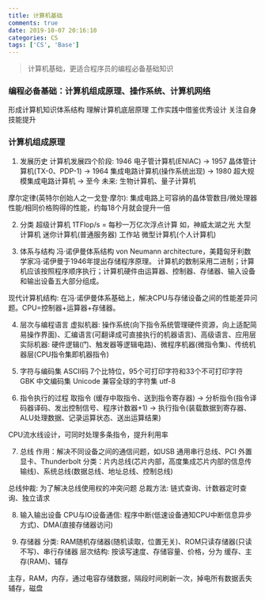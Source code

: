 ```yaml
---
title: 计算机基础
comments: true
date: 2019-10-07 20:16:10
categories: CS
tags: ['CS', 'Base']
---
```


> 计算机基础，更适合程序员的编程必备基础知识

### 编程必备基础：计算机组成原理、操作系统、计算机网络
形成计算机知识体系结构
理解计算机底层原理
工作实践中借鉴优秀设计
关注自身技能提升


### 计算机组成原理
1. 发展历史
计算机发展四个阶段: 1946 电子管计算机(ENIAC) -> 1957 晶体管计算机(TX-0、PDP-1) -> 1964 集成电路计算机(操作系统出现) -> 1980 超大规模集成电路计算机  -> 至今
未来: 生物计算机、量子计算机

摩尔定律(英特尔创始人之一戈登·摩尔): 集成电路上可容纳的晶体管数目/微处理器性能/相同价格购得的性能，约每18个月就会提升一倍

2. 分类
超级计算机 1TFlop/s = 每秒一万亿次浮点计算  如，神威太湖之光
大型计算机
迷你计算机(普通服务器)
工作站
微型计算机(个人计算机)

3. 体系与结构
冯·诺伊曼体系结构 von Neumann architecture，美籍匈牙利数学家冯·诺伊曼于1946年提出存储程序原理。
计算机的数制采用二进制；计算机应该按照程序顺序执行；计算机硬件由运算器、控制器、存储器、输入设备和输出设备五大部分组成。

现代计算机结构: 在冯·诺伊曼体系基础上，解决CPU与存储设备之间的性能差异问题。CPU=控制器+运算器+存储器。

4. 层次与编程语言
虚拟机器: 操作系统(向下指令系统管理硬件资源，向上适配简易操作界面)、汇编语言(可翻译成可直接执行的机器语言)、高级语言、应用层
实际机器: 硬件逻辑(门、触发器等逻辑电路)、微程序机器(微指令集)、传统机器层(CPU指令集即机器指令)

5. 字符与编码集
ASCII码 7个比特位，95个可打印字符和33个不可打印字符
GBK 中文编码集
Unicode 兼容全球的字符集 utf-8


6. 指令执行的过程
取指令 (缓存中取指令、送到指令寄存器) -> 分析指令(指令译码器译码、发出控制信号、程序计数器+1) -> 执行指令(装载数据到寄存器、ALU处理数据、记录运算状态、送出运算结果)

CPU流水线设计，可同时处理多条指令，提升利用率

7. 总线
作用：解决不同设备之间的通信问题，如USB 通用串行总线、PCI 外置显卡、Thunderbolt
分类：片内总线(芯片内部，高度集成芯片内部的信息传输线)、系统总线(数据总线、地址总线、控制总线)

总线仲裁: 为了解决总线使用权的冲突问题
总裁方法: 链式查询、计数器定时查询、独立请求

8. 输入输出设备
CPU与IO设备通信: 程序中断(低速设备通知CPU中断信息异步方式)、DMA(直接存储器访问)

9. 存储器
分类: RAM随机存储器(随机读取，位置无关)、ROM只读存储器(只读不写)、串行存储器
层次结构: 按读写速度、存储容量、价格，分为 缓存、主存(RAM)、辅存

主存，RAM，内存，通过电容存储数据，隔段时间刷新一次，掉电所有数据丢失
辅存，磁盘